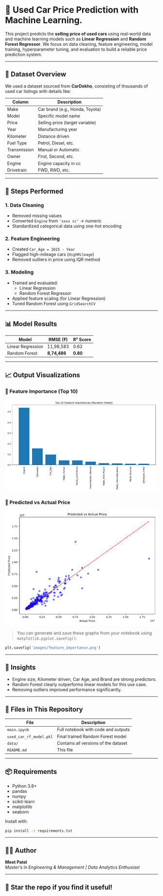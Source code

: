 
# 🚗 Used Car Price Prediction with Machine Learning.

This project predicts the **selling price of used cars** using real-world data and machine learning models such as **Linear Regression** and **Random Forest Regressor**. We focus on data cleaning, feature engineering, model training, hyperparameter tuning, and evaluation to build a reliable price prediction system.

---

## 📂 Dataset Overview

We used a dataset sourced from **CarDekho**, consisting of thousands of used car listings with details like:

| Column         | Description                             |
|----------------|-----------------------------------------|
| Make           | Car brand (e.g., Honda, Toyota)         |
| Model          | Specific model name                     |
| Price          | Selling price (target variable)         |
| Year           | Manufacturing year                      |
| Kilometer      | Distance driven                         |
| Fuel Type      | Petrol, Diesel, etc.                    |
| Transmission   | Manual or Automatic                     |
| Owner          | First, Second, etc.                     |
| Engine         | Engine capacity in cc                   |
| Drivetrain     | FWD, RWD, etc.                          |

---

## 🔧 Steps Performed

### 1. **Data Cleaning**
- Removed missing values
- Converted `Engine` from `'xxxx cc'` → numeric
- Standardized categorical data using one-hot encoding

### 2. **Feature Engineering**
- Created `Car_Age = 2025 - Year`
- Flagged high-mileage cars (`HighMileage`)
- Removed outliers in price using IQR method

### 3. **Modeling**
- Trained and evaluated:
  - Linear Regression
  - Random Forest Regressor
- Applied feature scaling (for Linear Regression)
- Tuned Random Forest using `GridSearchCV`

---

## 📊 Model Results

| Model              | RMSE (₹)     | R² Score |
|--------------------|-------------|----------|
| Linear Regression  | 11,98,583   | 0.62     |
| Random Forest      | **8,74,486**| **0.80** |

---

## 📈 Output Visualizations

### 🔹 Feature Importance (Top 10)
![Feature Importance](images/feature_importance.png)

### 🔹 Predicted vs Actual Price
![Prediction vs Actual](images/pred_vs_actual.png)

> You can generate and save these graphs from your notebook using `matplotlib.pyplot.savefig()`:
```python
plt.savefig('images/feature_importance.png')
```

---

## 🧠 Insights
- Engine size, Kilometer driven, Car Age, and Brand are strong predictors.
- Random Forest clearly outperforms linear models for this use case.
- Removing outliers improved performance significantly.

---

## 💾 Files in This Repository

| File                       | Description                                 |
|----------------------------|---------------------------------------------|
| `main.ipynb`               | Full notebook with code and outputs         |
| `used_car_rf_model.pkl`    | Final trained Random Forest model           |
| `data/`                    | Contains all versions of the dataset        |
| `README.md`                | This file                                   |

---

## 📦 Requirements

- Python 3.8+
- pandas
- numpy
- scikit-learn
- matplotlib
- seaborn

Install with:
```bash
pip install -r requirements.txt
```

---

## 👨‍💻 Author

**Meet Patel**  
*Master’s in Engineering & Management | Data Analytics Enthusiast*

---

## 🌟 Star the repo if you find it useful!
